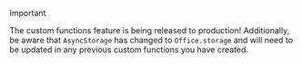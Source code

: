 > [!IMPORTANT]
> The custom functions feature is being released to production!
> Additionally, be aware that `AsyncStorage` has changed to `Office.storage` and will need to be updated in any previous custom functions you have created.